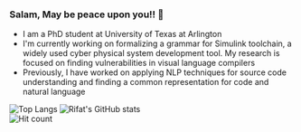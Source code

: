 ### Salam, May be peace upon you!! 👋

- I am a PhD student at University of Texas at Arlington
- I'm currently working on formalizing a grammar for Simulink toolchain, a widely used cyber physical system development tool. My research is focused on finding vulnerabilities in visual language compilers
- Previously, I have worked on applying NLP techniques for source code understanding and finding a common representation for code and natural language

![Top Langs](https://github-readme-stats.vercel.app/api/top-langs/?username=rifatarefin&hide=html)
![Rifat's GitHub stats](https://github-readme-stats.vercel.app/api?username=rifatarefin&show_icons=true&count_private=true)
<br>
![Hit count](https://komarev.com/ghpvc/?username=rifatarefin&color=green)

<!--
**rifatarefin/rifatarefin** is a ✨ _special_ ✨ repository because its `README.md` (this file) appears on your GitHub profile.

Here are some ideas to get you started:

- 🔭 I’m currently working on ...
- 🌱 I’m currently learning ...
- 👯 I’m looking to collaborate on ...
- 🤔 I’m looking for help with ...
- 💬 Ask me about ...
- 📫 How to reach me: ...
- 😄 Pronouns: ...
- ⚡ Fun fact: ...
-->
